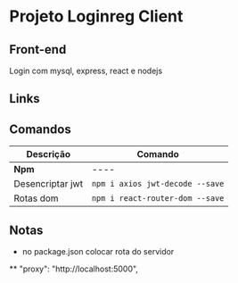 # Projeto Loginreg Client

## Front-end

Login com mysql, express, react e nodejs

## Links


## Comandos 

Descrição | Comando
----|----
__Npm__ | ----
Desencriptar jwt | `npm i axios jwt-decode --save`
Rotas dom | `npm i react-router-dom --save`


## Notas

* no package.json colocar rota do servidor

** "proxy": "http://localhost:5000",